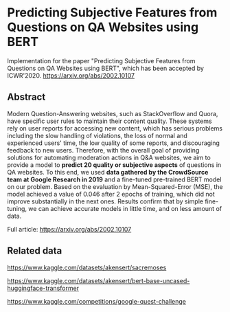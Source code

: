 # Predicting Subjective Features from Questions on QA Websites using BERT

Implementation for the paper "Predicting Subjective Features from Questions on QA Websites using BERT", which has been accepted by ICWR'2020. https://arxiv.org/abs/2002.10107

## Abstract

Modern Question-Answering websites, such as StackOverflow and Quora, have specific user rules to maintain their content quality. These systems rely on user reports for accessing new content, which has serious problems including the slow handling of violations, the loss of normal and experienced users' time, the low quality of some reports, and discouraging feedback to new users. Therefore, with the overall goal of providing solutions for automating moderation actions in Q&A websites, we aim to provide a model to **predict 20 quality or subjective aspects** of questions in QA websites. To this end, we used **data gathered by the CrowdSource team at Google Research in 2019** and a fine-tuned pre-trained BERT model on our problem.
Based on the evaluation by Mean-Squared-Error (MSE), the model achieved a value of 0.046 after 2 epochs of training, which did not improve substantially in the next ones. Results confirm that by simple fine-tuning, we can achieve accurate models in little time, and on less amount of data.

Full article: https://arxiv.org/abs/2002.10107


## Related data

https://www.kaggle.com/datasets/akensert/sacremoses

https://www.kaggle.com/datasets/akensert/bert-base-uncased-huggingface-transformer

https://www.kaggle.com/competitions/google-quest-challenge
